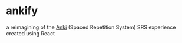 # ankify
a reimagining of the [Anki](https://apps.ankiweb.net/) (Spaced Repetition System) SRS experience created using React
